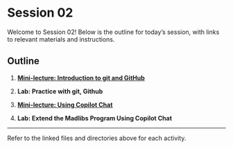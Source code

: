 # Session 02

Welcome to Session 02! Below is the outline for today’s session, with links to relevant materials and instructions.

## Outline

1. **[Mini-lecture: Introduction to git and GitHub](./git-intro.md)**  
   
2. **Lab: Practice with git, Github**

3. **[Mini-lecture: Using Copilot Chat](./copilot-chat.md)**  

4. **Lab: Extend the Madlibs Program Using Copilot Chat**  

---

Refer to the linked files and directories above for each activity.
